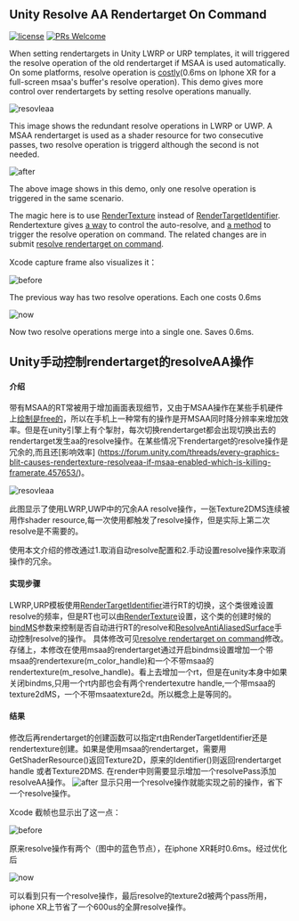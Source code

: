 ##  Unity Resolve AA Rendertarget On Command
[![license](http://img.shields.io/badge/license-MIT-blue.svg)](https://github.com/Tencent/InjectFix/blob/master/LICENSE)
[![PRs Welcome](https://img.shields.io/badge/PRs-welcome-blue.svg)](https://github.com/Tencent/InjectFix/pulls)

When setting rendertargets in Unity LWRP or URP templates, it will triggered the resolve operation of the old rendertarget if MSAA is used automatically. On some platforms, resolve operation is [costly](https://forum.unity.com/threads/every-graphics-blit-causes-rendertexture-resolveaa-if-msaa-enabled-which-is-killing-framerate.457653/)(0.6ms on Iphone XR for a full-screen msaa's buffer's resolve operation). This demo gives more control over  rendertargets by setting resolve operations manually.

![resovleaa](https://github.com/sienaiwun/Unity_AAResolveOnCommand/blob/master/imgs/before.png)

This image shows the redundant resolve operations in LWRP or UWP. A MSAA rendertarget is used as a shader resource for two consecutive passes, two resolve operation is triggerd although the second is not needed.

![after](https://github.com/sienaiwun/Unity_AAResolveOnCommand/blob/master/imgs/after.png) 

The above image shows in this demo, only one resolve operation is triggered in the same scenario.

The magic here is to use [RenderTexture](https://docs.unity3d.com/ScriptReference/RenderTexture.html) instead of [RenderTargetIdentifier](https://docs.unity3d.com/ScriptReference/Rendering.RenderTargetIdentifier.html). Rendertexture gives [a way](https://docs.unity3d.com/ScriptReference/RenderTextureDescriptor-bindMS.html) to control the auto-resolve, and [a method](https://docs.unity3d.com/ScriptReference/RenderTexture.ResolveAntiAliasedSurface.html) to trigger the resolve operation on command. The related changes are in submit [resolve rendertarget on command](https://github.com/sienaiwun/Unity_AAResolveOnCommand/commit/1ff584496e8cbcdb36571e327362a6ac9c9242ea).

Xcode capture frame also visualizes it：

![before](https://github.com/sienaiwun/Unity_AAResolveOnCommand/blob/master/imgs/framegraph_before.png)

The previous way has two resolve operations. Each one costs 0.6ms 

![now](https://github.com/sienaiwun/Unity_AAResolveOnCommand/blob/master/imgs/framegraph_now.png)

Now two resolve operations merge into a single one. Saves 0.6ms.


## Unity手动控制rendertarget的resolveAA操作

#### 介绍
带有MSAA的RT常被用于增加画面表现细节，又由于MSAA操作在某些手机硬件上[绘制是free的](https://docs.imgtec.com/PerfRec/topics/c_PerfRec_msaa_performance.html)，所以在手机上一种常有的操作是开MSAA同时降分辨率来增加效率。但是在unity引擎上有个掣肘，每次切换rendertarget都会出现切换出去的rendertarget发生aa的resolve操作。在某些情况下rendertarget的resolve操作是冗余的,而且还[影响效率]
(https://forum.unity.com/threads/every-graphics-blit-causes-rendertexture-resolveaa-if-msaa-enabled-which-is-killing-framerate.457653/)。


![resovleaa](https://github.com/sienaiwun/Unity_AAResolveOnCommand/blob/master/imgs/before.png)

此图显示了使用LWRP,UWP中的冗余AA resolve操作，一张Texture2DMS连续被用作shader resource,每一次使用都触发了resolve操作，但是实际上第二次resolve是不需要的。

使用本文介绍的修改通过1.取消自动resolve配置和2.手动设置resolve操作来取消操作的冗余。


#### 实现步骤
LWRP,URP模板使用[RenderTargetIdentifier](https://docs.unity3d.com/ScriptReference/Rendering.RenderTargetIdentifier.html)进行RT的切换，这个类很难设置resolve的频率，但是RT也可以由[RenderTexture](https://docs.unity3d.com/ScriptReference/RenderTexture.html)设置，这个类的创建时候的[bindMS](https://docs.unity3d.com/ScriptReference/RenderTextureDescriptor-bindMS.html)参数来控制是否自动进行RT的resolve和[ResolveAntiAliasedSurface](https://docs.unity3d.com/ScriptReference/RenderTexture.ResolveAntiAliasedSurface.html)手动控制resolve的操作。
具体修改可见[resolve rendertarget on command](https://github.com/sienaiwun/Unity_AAResolveOnCommand/commit/1ff584496e8cbcdb36571e327362a6ac9c9242ea)修改。存储上，本修改在使用msaa的rendertarget通过开启bindms设置增加一个带msaa的rendertexure(m_color_handle)和一个不带msaa的rendertexture(m_resolve_handle)。看上去增加一个rt，但是在unity本身中如果关闭bindms,只用一个rt内部也会有两个rendertexutre handle,一个带msaa的texture2dMS，一个不带msaatexture2d。所以概念上是等同的。

#### 结果
修改后再rendertarget的创建函数可以指定rt由RenderTargetIdentifier还是rendertexture创建。如果是使用msaa的rendertarget，需要用GetShaderResource()返回Texture2D，原来的Identifier()则返回rendertarget handle 或者Texture2DMS.
在render中则需要显示增加一个resolvePass添加resolveAA操作。
![after](https://github.com/sienaiwun/Unity_AAResolveOnCommand/blob/master/imgs/after.png)
显示只用一个resolve操作就能实现之前的操作，省下一个resolve操作。

Xcode 截帧也显示出了这一点：

![before](https://github.com/sienaiwun/Unity_AAResolveOnCommand/blob/master/imgs/framegraph_before.png)

原来resolve操作有两个（图中的蓝色节点），在iphone XR耗时0.6ms。经过优化后

![now](https://github.com/sienaiwun/Unity_AAResolveOnCommand/blob/master/imgs/framegraph_now.png)

可以看到只有一个resolve操作，最后resolve的texture2d被两个pass所用，iphone XR上节省了一个600us的全屏resolve操作。

